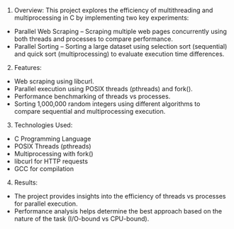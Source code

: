1) Overview:
This project explores the efficiency of multithreading and multiprocessing in C by implementing two key experiments:
- Parallel Web Scraping – Scraping multiple web pages concurrently using both threads and processes to compare performance.
- Parallel Sorting – Sorting a large dataset using selection sort (sequential) and quick sort (multiprocessing) to evaluate execution time differences.
2) Features:
- Web scraping using libcurl.
- Parallel execution using POSIX threads (pthreads) and fork().
- Performance benchmarking of threads vs processes.
- Sorting 1,000,000 random integers using different algorithms to compare sequential and multiprocessing execution.
3) Technologies Used:
- C Programming Language
- POSIX Threads (pthreads)
- Multiprocessing with fork()
- libcurl for HTTP requests
- GCC for compilation
4) Results:
- The project provides insights into the efficiency of threads vs processes for parallel execution.
- Performance analysis helps determine the best approach based on the nature of the task (I/O-bound vs CPU-bound).
